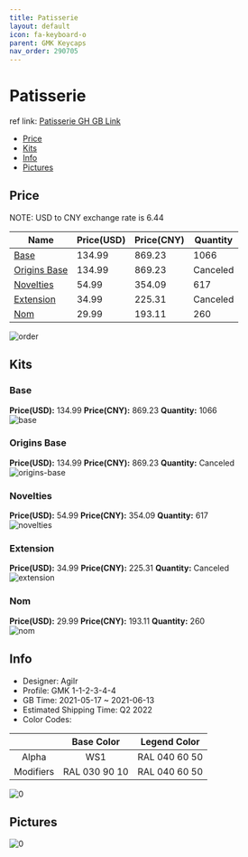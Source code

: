 ```yaml
---
title: Patisserie 
layout: default
icon: fa-keyboard-o
parent: GMK Keycaps
nav_order: 290705
---
```


# Patisserie 

ref link: [Patisserie GH GB Link](https://geekhack.org/index.php?topic=112759.0)

* [Price](#price)
* [Kits](#kits)
* [Info](#info)
* [Pictures](#pictures)

## Price

NOTE: USD to CNY exchange rate is 6.44

| Name          | Price(USD)   |  Price(CNY) | Quantity |
| ------------- | ------------ |  ---------- | -------- |
|[Base](#base)|134.99|869.23|1066|
|[Origins Base](#origins-base)|134.99|869.23|Canceled|
|[Novelties](#novelties)|54.99|354.09|617|
|[Extension](#extension)|34.99|225.31|Canceled|
|[Nom](#nom)|29.99|193.11|260|

<img src="{{ 'assets/images/gmk-keycaps/Patisserie/order.png' | relative_url }}" alt="order" class="image featured">

## Kits
### Base  
**Price(USD):** 134.99	**Price(CNY):** 869.23	**Quantity:** 1066  
<img src="{{ 'assets/images/gmk-keycaps/Patisserie/kits_pics/base.png' | relative_url }}" alt="base" class="image featured">

### Origins Base  
**Price(USD):** 134.99	**Price(CNY):** 869.23	**Quantity:** Canceled  
<img src="{{ 'assets/images/gmk-keycaps/Patisserie/kits_pics/origins-base.png' | relative_url }}" alt="origins-base" class="image featured">

### Novelties  
**Price(USD):** 54.99	**Price(CNY):** 354.09	**Quantity:** 617  
<img src="{{ 'assets/images/gmk-keycaps/Patisserie/kits_pics/novelties.png' | relative_url }}" alt="novelties" class="image featured">

### Extension  
**Price(USD):** 34.99	**Price(CNY):** 225.31	**Quantity:** Canceled  
<img src="{{ 'assets/images/gmk-keycaps/Patisserie/kits_pics/extension.png' | relative_url }}" alt="extension" class="image featured">

### Nom  
**Price(USD):** 29.99	**Price(CNY):** 193.11	**Quantity:** 260  
<img src="{{ 'assets/images/gmk-keycaps/Patisserie/kits_pics/nom.png' | relative_url }}" alt="nom" class="image featured">

## Info
* Designer: Agilr  
* Profile: GMK 1-1-2-3-4-4  
* GB Time: 2021-05-17 ~ 2021-06-13  
* Estimated Shipping Time: Q2 2022  
* Color Codes:  

| |Base Color     | Legend Color
| :-------------: | :-------------: | :------------:
|Alpha|WS1|RAL 040 60 50
|Modifiers|RAL 030 90 10|RAL 040 60 50

<img src="{{ 'assets/images/gmk-keycaps/Patisserie/0.jpg' | relative_url }}" alt="0" class="image featured">

## Pictures  
<img src="{{ 'assets/images/gmk-keycaps/Patisserie/rendering_pics/0.jpg' | relative_url }}" alt="0" class="image featured">
